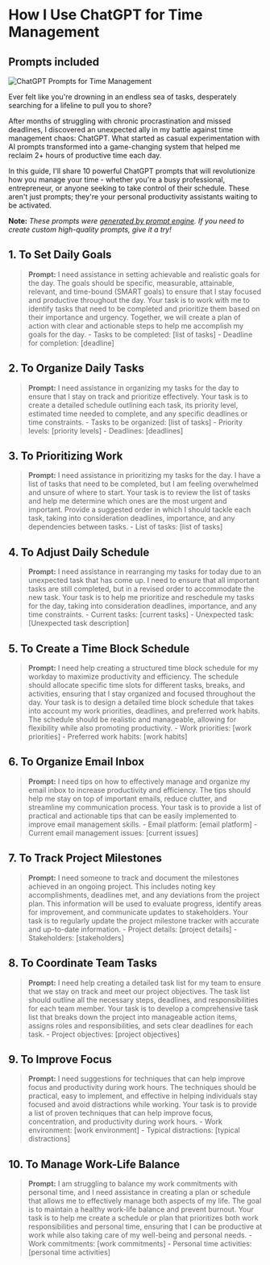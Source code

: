 # How I Use ChatGPT for Time Management
## Prompts included

![ChatGPT Prompts for Time Management](https://cdn.sanity.io/images/zc1yyogj/production/b7eb8517e4ac93dd49bc72c98e76144b3ee39be6-1200x630.png?w=1200&q=100)

Ever felt like you're drowning in an endless sea of tasks, desperately searching for a lifeline to pull you to shore?

After months of struggling with chronic procrastination and missed deadlines, I discovered an unexpected ally in my battle against time management chaos: ChatGPT. What started as casual experimentation with AI prompts transformed into a game-changing system that helped me reclaim 2+ hours of productive time each day.

In this guide, I'll share 10 powerful ChatGPT prompts that will revolutionize how you manage your time - whether you're a busy professional, entrepreneur, or anyone seeking to take control of their schedule. These aren't just prompts; they're your personal productivity assistants waiting to be activated.

**Note:** *These prompts were [generated by prompt engine](https://www.promptengine.cc). If you need to create custom high-quality prompts, give it a try!*

## 1. To Set Daily Goals

> **Prompt:** I need assistance in setting achievable and realistic goals for the day. The goals should be specific, measurable, attainable, relevant, and time-bound (SMART goals) to ensure that I stay focused and productive throughout the day. Your task is to work with me to identify tasks that need to be completed and prioritize them based on their importance and urgency. Together, we will create a plan of action with clear and actionable steps to help me accomplish my goals for the day. - Tasks to be completed: [list of tasks] - Deadline for completion: [deadline]

## 2. To Organize Daily Tasks

> **Prompt:** I need assistance in organizing my tasks for the day to ensure that I stay on track and prioritize effectively. Your task is to create a detailed schedule outlining each task, its priority level, estimated time needed to complete, and any specific deadlines or time constraints. - Tasks to be organized: [list of tasks] - Priority levels: [priority levels] - Deadlines: [deadlines]

## 3. To Prioritizing Work

> **Prompt:** I need assistance in prioritizing my tasks for the day. I have a list of tasks that need to be completed, but I am feeling overwhelmed and unsure of where to start. Your task is to review the list of tasks and help me determine which ones are the most urgent and important. Provide a suggested order in which I should tackle each task, taking into consideration deadlines, importance, and any dependencies between tasks. - List of tasks: [list of tasks]

## 4. To Adjust Daily Schedule

> **Prompt:** I need assistance in rearranging my tasks for today due to an unexpected task that has come up. I need to ensure that all important tasks are still completed, but in a revised order to accommodate the new task. Your task is to help me prioritize and reschedule my tasks for the day, taking into consideration deadlines, importance, and any time constraints. - Current tasks: [current tasks] - Unexpected task: [Unexpected task description]

## 5. To Create a Time Block Schedule

> **Prompt:** I need help creating a structured time block schedule for my workday to maximize productivity and efficiency. The schedule should allocate specific time slots for different tasks, breaks, and activities, ensuring that I stay organized and focused throughout the day. Your task is to design a detailed time block schedule that takes into account my work priorities, deadlines, and preferred work habits. The schedule should be realistic and manageable, allowing for flexibility while also promoting productivity. - Work priorities: [work priorities] - Preferred work habits: [work habits]

## 6. To Organize Email Inbox

> **Prompt:** I need tips on how to effectively manage and organize my email inbox to increase productivity and efficiency. The tips should help me stay on top of important emails, reduce clutter, and streamline my communication process. Your task is to provide a list of practical and actionable tips that can be easily implemented to improve email management skills. - Email platform: [email platform] - Current email management issues: [current issues]

## 7. To Track Project Milestones

> **Prompt:** I need someone to track and document the milestones achieved in an ongoing project. This includes noting key accomplishments, deadlines met, and any deviations from the project plan. This information will be used to evaluate progress, identify areas for improvement, and communicate updates to stakeholders. Your task is to regularly update the project milestone tracker with accurate and up-to-date information. - Project details: [project details] - Stakeholders: [stakeholders]

## 8. To Coordinate Team Tasks

> **Prompt:** I need help creating a detailed task list for my team to ensure that we stay on track and meet our project objectives. The task list should outline all the necessary steps, deadlines, and responsibilities for each team member. Your task is to develop a comprehensive task list that breaks down the project into manageable action items, assigns roles and responsibilities, and sets clear deadlines for each task. - Project objectives: [project objectives]

## 9. To Improve Focus

> **Prompt:** I need suggestions for techniques that can help improve focus and productivity during work hours. The techniques should be practical, easy to implement, and effective in helping individuals stay focused and avoid distractions while working. Your task is to provide a list of proven techniques that can help improve focus, concentration, and productivity during work hours. - Work environment: [work environment] - Typical distractions: [typical distractions]

## 10. To Manage Work-Life Balance

> **Prompt:** I am struggling to balance my work commitments with personal time, and I need assistance in creating a plan or schedule that allows me to effectively manage both aspects of my life. The goal is to maintain a healthy work-life balance and prevent burnout. Your task is to help me create a schedule or plan that prioritizes both work responsibilities and personal time, ensuring that I can be productive at work while also taking care of my well-being and personal needs. - Work commitments: [work commitments] - Personal time activities: [personal time activities]